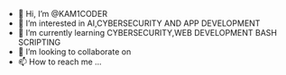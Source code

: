 - 👋 Hi, I’m @KAM1CODER
- 👀 I’m interested in AI,CYBERSECURITY AND APP DEVELOPMENT
- 🌱 I’m currently learning CYBERSECURITY,WEB DEVELOPMENT BASH SCRIPTING
- 💞️ I’m looking to collaborate on 
- 📫 How to reach me ...

<!---
KAM1CODER/KAM1CODER is a ✨ special ✨ repository because its `README.md` (this file) appears on your GitHub profile.
You can click the Preview link to take a look at your changes.
--->
